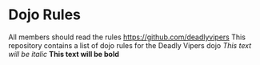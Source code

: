 Dojo Rules
==========
All members should read the rules
https://github.com/deadlyvipers
This repository contains a list of dojo rules for the Deadly Vipers dojo
*This text will be italic*
**This text will be bold**

